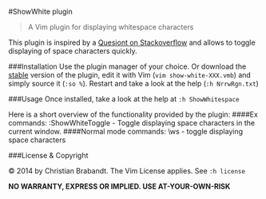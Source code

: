 #ShowWhite plugin
> A Vim plugin for displaying whitespace characters

This plugin is inspired by a  [Quesiont on Stackoverflow](http://stackoverflow.com/questions/1675688) and allows to toggle displaying of space characters quickly.

###Installation
Use the plugin manager of your choice. Or download the [stable][] version of the plugin, edit it with Vim (`vim show-white-XXX.vmb`) and simply source it (`:so %`). Restart and take a look at the help (`:h NrrwRgn.txt`)

[stable]: http://www.vim.org/scripts/script.php?script_id=

###Usage
Once installed, take a look at the help at `:h ShowWhitespace`

Here is a short overview of the functionality provided by the plugin:
####Ex commands:
    :ShowWhiteToggle - Toggle displaying space characters in the current window.
####Normal mode commands:
    \ws		 - toggle displaying space characters

###License & Copyright

© 2014 by Christian Brabandt. The Vim License applies. See `:h license`

__NO WARRANTY, EXPRESS OR IMPLIED.  USE AT-YOUR-OWN-RISK__
